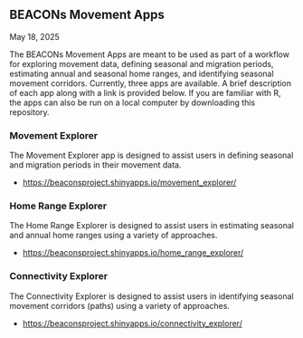 ## BEACONs Movement Apps

May 18, 2025

The BEACONs Movement Apps are meant to be used as part of a workflow for exploring movement data, defining seasonal and migration periods, estimating annual and seasonal home ranges, and identifying seasonal movement corridors. Currently, three apps are available. A brief description of each app along with a link is provided below. If you are familiar with R, the apps can also be run on a local computer by downloading this repository.


### Movement Explorer

The Movement Explorer app is designed to assist users in defining seasonal and migration periods in their movement data.

- <https://beaconsproject.shinyapps.io/movement_explorer/>


### Home Range Explorer

The Home Range Explorer is designed to assist users in estimating seasonal and annual home ranges using a variety of approaches.

- <https://beaconsproject.shinyapps.io/home_range_explorer/>


### Connectivity Explorer

The Connectivity Explorer is designed to assist users in identifying seasonal movement corridors (paths) using a variety of approaches.

- <https://beaconsproject.shinyapps.io/connectivity_explorer/>
